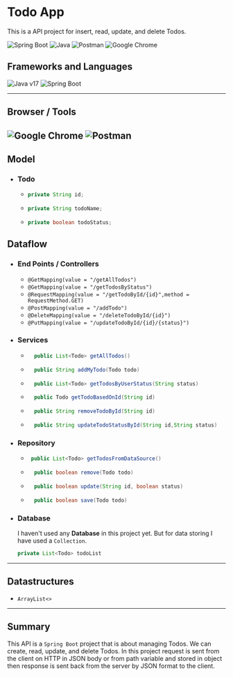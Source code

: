 # Todo App
This is a API project for insert, read, update, and delete Todos.

![Spring Boot](https://img.shields.io/badge/Spring_Boot-F2F4F9?style=for-the-badge&logo=spring-boot "Spring Boot") ![Java](https://img.shields.io/badge/java-%23ED8B00.svg?style=for-the-badge&logo=openjdk&logoColor=white "Java") ![Postman](https://img.shields.io/badge/Postman-FF6C37?style=for-the-badge&logo=postman&logoColor=white "Postman") ![Google Chrome](https://img.shields.io/badge/Google%20Chrome-4285F4?style=for-the-badge&logo=GoogleChrome&logoColor=white "Google Chrome")

## Frameworks and Languages
![Java v17](https://img.shields.io/badge/Java-v17-green "Java 17") ![Spring Boot](https://img.shields.io/badge/Spring%20Boot-v3.0.5-brightgreen "Spring Boot v3.0.5")

---
## Browser / Tools
![Google Chrome](https://img.shields.io/badge/Google%20Chrome-v112.0.5615.138-yellow "Google Chrome") ![Postman](https://img.shields.io/badge/Postman-v10.13.0-orange "Postman")
---

## Model
- ### Todo
    - ```java
      private String id;
      ```
    - ```java
      private String todoName;
      ```
    - ```java
      private boolean todoStatus;
      ```
## Dataflow
- ### End Points / Controllers
    - `@GetMapping(value = "/getAllTodos")`
    - `@GetMapping(value = "/getTodosByStatus")`
    - `@RequestMapping(value = "/getTodoById/{id}",method = RequestMethod.GET)`
    - `@PostMapping(value = "/addTodo")`
    - `@DeleteMapping(value = "/deleteTodoById/{id}")`
    - `@PutMapping(value = "/updateTodoById/{id}/{status}")`
- ### Services
    - ```java
        public List<Todo> getAllTodos()
      ```
    - ```java
        public String addMyTodo(Todo todo)
      ```
    - ```java
        public List<Todo> getTodosByUserStatus(String status)
        ```
    - ```java
        public Todo getTodoBasedOnId(String id)
        ```
    - ```java
        public String removeTodoById(String id)
        ```
    - ```java
        public String updateTodoStatusById(String id,String status)
      ```
- ### Repository
    - ```java
       public List<Todo> getTodosFromDataSource()
      ```
    - ```java
        public boolean remove(Todo todo)
      ```
    - ```java
        public boolean update(String id, boolean status)
      ```
    - ```java
        public boolean save(Todo todo)
      ```
- ### Database
    I haven't used any **Database** in this project yet. But for data storing I have used a `Collection`.

    ```java
    private List<Todo> todoList
    ```
---
## Datastructures
- `ArrayList<>`
---
## Summary
This API is a `Spring Boot` project that is about managing Todos. We can create, read, update, and delete Todos. In this project request is sent from the client on HTTP in JSON body or from path variable and stored in object then response is sent back from the server by JSON format to the client.

